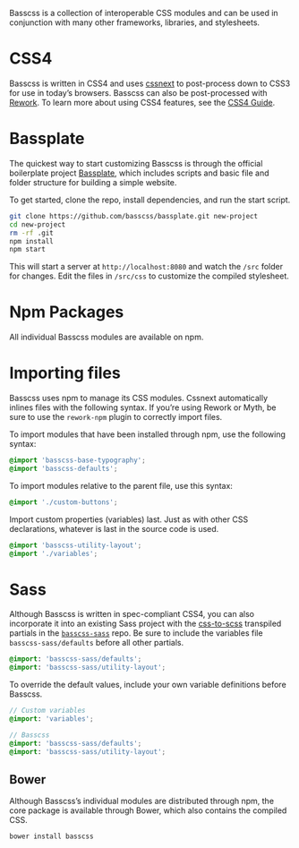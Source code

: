 
<p class="h3">
  Basscss is a collection of interoperable CSS modules
  and can be used in conjunction with many other frameworks, libraries, and stylesheets.
</p>

# CSS4
Basscss is written in CSS4 and uses [cssnext](https://cssnext.github.io/) to post-process down to CSS3 for use in today’s browsers. Basscss can also be post-processed with [Rework](https://github.com/reworkcss/rework). To learn more about using CSS4 features, see the [CSS4 Guide](/docs/guides/css4).


# Bassplate
The quickest way to start customizing Basscss is through the official boilerplate project
[Bassplate](//github.com/basscss/bassplate),
which includes scripts and basic file and folder structure for building a simple website.

To get started, clone the repo, install dependencies, and run the start script.

```bash
git clone https://github.com/basscss/bassplate.git new-project
cd new-project
rm -rf .git
npm install
npm start
```

This will start a server at `http://localhost:8080` and watch the `/src` folder for changes.
Edit the files in `/src/css` to customize the compiled stylesheet.


# Npm Packages

All individual Basscss modules are available on npm.


# Importing files

Basscss uses npm to manage its CSS modules. Cssnext automatically inlines files with the following syntax.
If you’re using Rework or Myth, be sure to use the `rework-npm` plugin to correctly import files.

To import modules that have been installed through npm, use the following syntax:

```css
@import 'basscss-base-typography';
@import 'basscss-defaults';
```

To import modules relative to the parent file, use this syntax:

```css
@import './custom-buttons';
```

Import custom properties (variables) last. Just as with other CSS declarations, whatever is last in the source code is used.

```css
@import 'basscss-utility-layout';
@import './variables';
```


# Sass
Although Basscss is written in spec-compliant CSS4,
you can also incorporate it into an existing Sass project with the [css-to-scss](https://github.com/jxnblk/css-scss) transpiled partials in the [`basscss-sass`](https://github.com/basscss/basscss-sass) repo. Be sure to include the variables file `basscss-sass/defaults` before all other partials.

```scss
@import: 'basscss-sass/defaults';
@import: 'basscss-sass/utility-layout';
```

To override the default values, include your own variable definitions before Basscss.

```scss
// Custom variables
@import: 'variables';

// Basscss
@import: 'basscss-sass/defaults';
@import: 'basscss-sass/utility-layout';
```

## Bower
Although Basscss’s individual modules are distributed through npm, the core package is available through Bower, which also contains the compiled CSS.

```bash
bower install basscss
```


